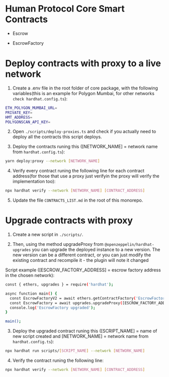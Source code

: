 # Human Protocol Core Smart Contracts

- Escrow

- EscrowFactory

# Deploy contracts with proxy to a live network

1. Create a .env file in the root folder of core package, with the following variables(this is an example for Polygon Mumbai, for other networks `check hardhat.config.ts`):

```bash
ETH_POLYGON_MUMBAI_URL=
PRIVATE_KEY=
HMT_ADDRESS=
POLYGONSCAN_API_KEY=
```

2. Open `./scripts/deploy-proxies.ts` and check if you actually need to deploy all the contracts this script deploys.

3. Deploy the contracts runing this ([NETWORK_NAME] = network name from `hardhat.config.ts`):

```bash
yarn deploy:proxy --network [NETWORK_NAME]
```

4. Verify every contract runing the following line for each contract address(for those that use a proxy just verifyin the proxy will verify the implementation too):

```bash
npx hardhat verify --network [NETWORK_NAME] [CONTRACT_ADDRESS]
```

5. Update the file `CONTRACTS_LIST.md` in the root of this monorepo.

# Upgrade contracts with proxy

1. Create a new script in `./scripts/`.

2. Then, using the method upgradeProxy from `@openzeppelin/hardhat-upgrades` you can upgrade the deployed instance to a new version.
   The new version can be a different contract, or you can just modify the existing contract and recompile it - the plugin will note it changed

Script example ([ESCROW_FACTORY_ADDRESS] = escrow factory address in the chosen network):
```bash
const { ethers, upgrades } = require('hardhat');

async function main() {
  const EscrowFactoryV2 = await ethers.getContractFactory('EscrowFactoryV2');
  const EscrowFactory = await upgrades.upgradeProxy([ESCROW_FACTORY_ADDRESS], EscrowFactoryV2);
  console.log('EscrowFactory upgraded');
}

main();
```

3. Deploy the upgraded contract runing this ([SCRIPT_NAME] = name of new script created and [NETWORK_NAME] = network name from `hardhat.config.ts`):

```bash
npx hardhat run scripts/[SCRIPT_NAME] --network [NETWORK_NAME]
```

4. Verify the contract runing the following line:

```bash
npx hardhat verify --network [NETWORK_NAME] [CONTRACT_ADDRESS]
```
